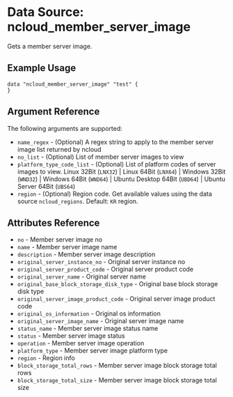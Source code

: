 # Data Source: ncloud_member_server_image

Gets a member server image.

## Example Usage

```hcl
data "ncloud_member_server_image" "test" {
}
```

## Argument Reference

The following arguments are supported:

* `name_regex` - (Optional) A regex string to apply to the member server image list returned by ncloud
* `no_list` - (Optional) List of member server images to view
* `platform_type_code_list` - (Optional) List of platform codes of server images to view. Linux 32Bit (`LNX32`) | Linux 64Bit (`LNX64`) | Windows 32Bit (`WND32`) | Windows 64Bit (`WND64`) | Ubuntu Desktop 64Bit (`UBD64`) | Ubuntu Server 64Bit (`UBS64`)
* `region` - (Optional) Region code. Get available values using the data source `ncloud_regions`.
    Default: `KR` region.

## Attributes Reference

* `no` - Member server image no
* `name` - Member server image name
* `description` - Member server image description
* `original_server_instance_no` - Original server instance no
* `original_server_product_code` - Original server product code
* `original_server_name` - Original server name
* `original_base_block_storage_disk_type` - Original base block storage disk type
* `original_server_image_product_code` - Original server image product code
* `original_os_information` - Original os information
* `original_server_image_name` - Original server image name
* `status_name` - Member server image status name
* `status` - Member server image status
* `operation` - Member server image operation
* `platform_type` - Member server image platform type
* `region` - Region info
* `block_storage_total_rows` - Member server image block storage total rows
* `block_storage_total_size` - Member server image block storage total size
